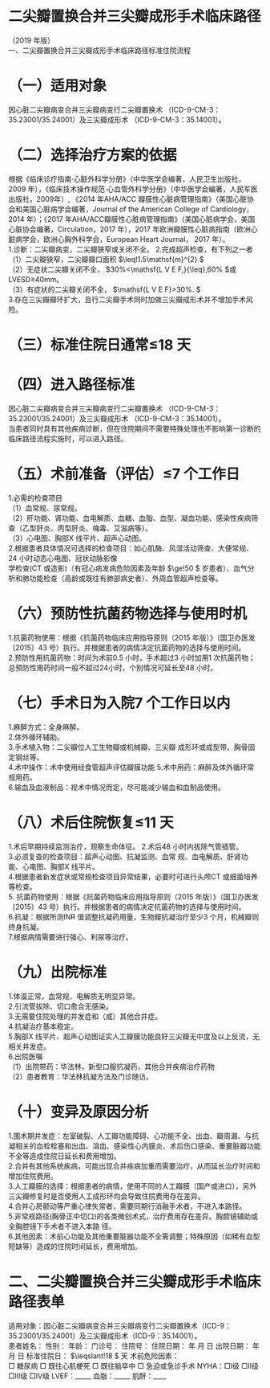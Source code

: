 # 二尖瓣置换合并三尖瓣成形手术临床路径  
（2019 年版）  
一、二尖瓣置换合并三尖瓣成形手术临床路径标准住院流程  
# （一）适用对象  
因心脏二尖瓣病变合并三尖瓣病变行二尖瓣置换术
（ICD-9-CM-3：35.23001/35.24001）及三尖瓣成形术
（ICD-9-CM-3：35.14001）。  
# （二）选择治疗方案的依据  
根据《临床诊疗指南·心脏外科学分册》（中华医学会编著，人民卫生出版社，2009 年），《临床技术操作规范·心血管外科学分册》（中华医学会编著，人民军医出版社，2009年）, 《2014 年AHA/ACC 瓣膜性心脏病管理指南》（美国心脏协会和美国心脏病学会编著，Journal of the American College of Cardiology，2014 年）；《2017 年AHA/ACC瓣膜性心脏病管理指南》（美国心脏病学会，美国心脏协会编著，Circulation，2017 年），2017 年欧洲瓣膜性心脏病指南（欧洲心脏病学会，欧洲心胸外科学会，European Heart Journal， 2017 年）。  
1.诊断：二尖瓣病变，二尖瓣狭窄或关闭不全。  2.完成超声检查，有下列之一者  
（1）二尖瓣狭窄，二尖瓣瓣口面积 $\leq\!1.5\mathsf{m}^{2} $  
（2）无症状二尖瓣关闭不全， $30\%<\mathsf{L V E F\,}{\leq}\,60\% $或LVESD≥40mm。  
（3）有症状的二尖瓣关闭不全， $\mathsf{L V E F}>30\%. $  
3.存在三尖瓣瓣环扩大，且行二尖瓣手术同时加做三尖瓣成形术并不增加手术风险。  
# （三）标准住院日通常≤18 天  
# （四）进入路径标准  
因心脏二尖瓣病变合并三尖瓣病变行二尖瓣置换术
（ICD-9-CM-3：35.23001/35.24001）及三尖瓣成形术
（ICD-9-CM-3：35.14001）。  
当患者同时具有其他疾病诊断，但在住院期间不需要特殊处理也不影响第一诊断的临床路径流程实施时，可以进入路径。  
# （五）术前准备（评估）≤7 个工作日  
1.必需的检查项目  
（1）血常规、尿常规。  
（2）肝功能、肾功能、血电解质、血糖、血脂、血型、凝血功能、感染性疾病筛查（乙型肝炎、丙型肝炎、梅毒、艾滋病等）。  
（3）心电图、胸部X 线平片、超声心动图。  
2.根据患者具体情况可选择的检查项目：如心肌酶、风湿活动筛查、大便常规、24 小时动态心电图、冠状动脉影像  
学检查(CT 或造影)（有冠心病发病危险因素及年龄 $\ge\!50 $ 岁患者）、血气分析和肺功能检查（高龄或既往有肺部病史者）、外周血管超声检查等。  
# （六）预防性抗菌药物选择与使用时机  
1.抗菌药物使用：根据《抗菌药物临床应用指导原则（2015 年版）》（国卫办医发〔2015〕43 号）执行。并根据患者的病情决定抗菌药物的选择与使用时间。  
2.预防性用抗菌药物：时间为术前0.5 小时，手术超过3 小时加用1 次抗菌药物；总预防性用药时间一般不超过24小时，个别情况可延长至48 小时。  
# （七）手术日为入院7 个工作日以内  
1.麻醉方式：全身麻醉。  
2.体外循环辅助。  
3.手术植入物：二尖瓣位人工生物瓣或机械瓣、三尖瓣 成形环或成型带、胸骨固定钢丝等。  
4.术中操作：术中使用经食管超声评估瓣膜功能 5.术中用药：麻醉及体外循环常规用药。  
6.输血及血液制品：视术中情况而定，尽可能减少输血和血制品使用。  
# （八）术后住院恢复≤11 天  
1.术后早期持续监测治疗，观察生命体征。 2.术后48 小时内拔除气管插管。  
3.必须复查的检查项目：超声心动图、抗凝监测、血常 规、血电解质、肝肾功能、心电图、胸部X 线平片。  
4.根据患者新发症状或常规检查项目异常结果，必要时可进行头颅CT 或细菌培养等检查。  
5. 抗菌药物使用：根据《抗菌药物临床应用指导原则（2015 年版）》（国卫办医发〔2015〕43 号）执行。并根据患者的病情决定抗菌药物的选择与使用时间。  
6.抗凝：根据所测INR 值调整抗凝药用量，生物瓣抗凝治疗至少3 个月，机械瓣则终身抗凝。  
7.根据病情需要进行强心、利尿等治疗。  
# （九）出院标准  
1.体温正常，血常规、电解质无明显异常。  
2.引流管拔除、切口愈合无感染。  
3.无需要住院处理的并发症和（或）其他合并症。  
4.抗凝治疗基本稳定。  
5.胸部X 线平片、超声心动图证实人工瓣膜功能良好三尖瓣无中度及以上反流，无相关并发症。  
6.出院医嘱  
（1）出院带药：华法林，新型口服抗凝药，其他合并疾病治疗药物  
（2）患者教育：华法林抗凝方法及门诊随访。  
# （十）变异及原因分析  
1.围术期并发症：左室破裂、人工瓣功能障碍、心功能不全、出血、瓣周漏、与抗凝相关的血栓栓塞和出血、溶血、感染性心内膜炎、术后伤口感染、重要脏器功能不全等造成住院日延长和费用增加。  
2.合并有其他系统疾病，可能出现合并疾病加重而需要治疗，从而延长治疗时间和增加住院费用。  
3.人工瓣膜的选择：根据患者的病情，使用不同的人工瓣膜（国产或进口），另外三尖瓣修复时是否使用人工成形环均会导致住院费用存在差异。  
4.合并心房颤动等严重心律失常者，需要同期行消融手术者，不进入本路径。  
5.非常规路径(胸骨正中切口)的各类微创术式，治疗费用存在差异。胸腔镜辅助或全胸腔镜下手术者不进入本路 径。  
6.其他因素：术前心功能及其他重要脏器功能不全需调整；特殊原因（如稀有血型短缺等）造成的住院时间延长，费用增加。  
# 二、二尖瓣置换合并三尖瓣成形手术临床路径表单  
适用对象：因心脏二尖瓣病变合并三尖瓣病变行二尖瓣置换术（ICD-9：35.23001/35.24001）及三尖瓣成形术（ICD-9：35.14001）。  
患者姓名：           性别：    年龄：    门诊号：       住院号：       住院日期：   年  月  日  出院日期：   年  月   日   标准住院日： $\leqslant\!18 $ 天 术前危险因素：  
□ 糖尿病   □ 既往心肌梗死   □ 既往脑卒中   □ 急迫或急诊手术    NYHA：□Ⅰ级  □Ⅱ级  □Ⅲ级  □Ⅳ级    LVEF：_____   血脂：_____  肌酐：____  

